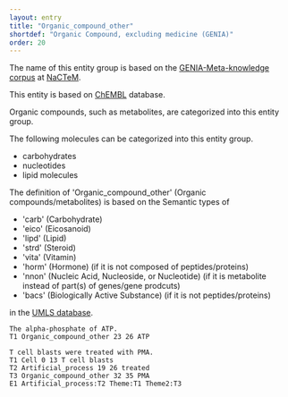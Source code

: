 ```yaml
---
layout: entry
title: "Organic_compound_other"
shortdef: "Organic Compound, excluding medicine (GENIA)"
order: 20
---
```


The name of this entity group is based on the <a href="http://www.nactem.ac.uk/meta-knowledge/">GENIA-Meta-knowledge corpus</a> at <a href="http://www.nactem.ac.uk/">NaCTeM</a>.

This entity is based on <a href="https://www.ebi.ac.uk/chembl/">ChEMBL</a> database.

Organic compounds, such as metabolites, are categorized into this entity group.

The following molecules can be categorized into this entity group.
- carbohydrates
- nucleotides
- lipid molecules

The definition of 'Organic_compound_other' (Organic compounds/metabolites) is based on the Semantic types of
- 'carb' (Carbohydrate)
- 'eico' (Eicosanoid)
- 'lipd' (Lipid)
- 'strd' (Steroid)
- 'vita' (Vitamin)
- 'horm' (Hormone) (if it is not composed of peptides/proteins)
- 'nnon' (Nucleic Acid, Nucleoside, or Nucleotide) (if it is metabolite instead of part(s) of genes/gene prodcuts)
- 'bacs' (Biologically Active Substance) (if it is not peptides/proteins)

in the <a href="https://www.nlm.nih.gov/research/umls/">UMLS database</a>.

~~~ ann
The alpha-phosphate of ATP.
T1 Organic_compound_other 23 26 ATP
~~~
~~~ann
T cell blasts were treated with PMA.
T1 Cell 0 13 T cell blasts
T2 Artificial_process 19 26 treated
T3 Organic_compound_other 32 35 PMA
E1 Artificial_process:T2 Theme:T1 Theme2:T3
~~~

<!-- details -->

